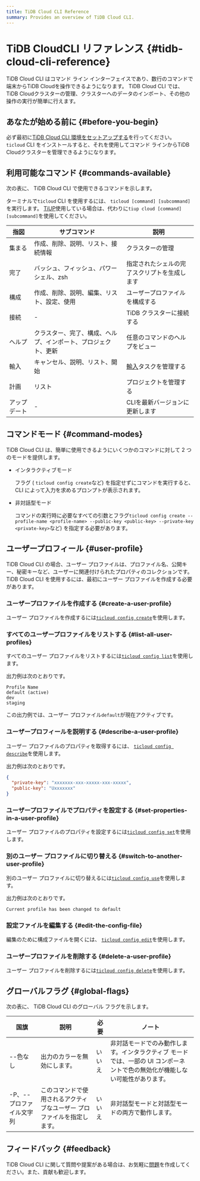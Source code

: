 ```yaml
---
title: TiDB Cloud CLI Reference
summary: Provides an overview of TiDB Cloud CLI.
---
```


# TiDB CloudCLI リファレンス {#tidb-cloud-cli-reference}

TiDB Cloud CLI はコマンド ライン インターフェイスであり、数行のコマンドで端末からTiDB Cloudを操作できるようになります。 TiDB Cloud CLI では、 TiDB Cloudクラスターの管理、クラスターへのデータのインポート、その他の操作の実行が簡単に行えます。

## あなたが始める前に {#before-you-begin}

必ず最初に[<a href="/tidb-cloud/get-started-with-cli.md">TiDB Cloud CLI 環境をセットアップする</a>](/tidb-cloud/get-started-with-cli.md)を行ってください。 `ticloud` CLI をインストールすると、それを使用してコマンド ラインからTiDB Cloudクラスターを管理できるようになります。

## 利用可能なコマンド {#commands-available}

次の表に、 TiDB Cloud CLI で使用できるコマンドを示します。

ターミナルで`ticloud` CLI を使用するには、 `ticloud [command] [subcommand]`を実行します。 [<a href="https://docs.pingcap.com/tidb/stable/tiup-overview">TiUP</a>](https://docs.pingcap.com/tidb/stable/tiup-overview)使用している場合は、代わりに`tiup cloud [command] [subcommand]`を使用してください。

| 指図     | サブコマンド                          | 説明                                                                                                                                                                                              |
| ------ | ------------------------------- | ----------------------------------------------------------------------------------------------------------------------------------------------------------------------------------------------- |
| 集まる    | 作成、削除、説明、リスト、接続情報               | クラスターの管理                                                                                                                                                                                        |
| 完了     | バッシュ、フィッシュ、パワーシェル、zsh           | 指定されたシェルの完了スクリプトを生成します                                                                                                                                                                          |
| 構成     | 作成、削除、説明、編集、リスト、設定、使用           | ユーザープロファイルを構成する                                                                                                                                                                                 |
| 接続     | - | TiDB クラスターに接続する                                                                                                                                                                                 |
| ヘルプ    | クラスター、完了、構成、ヘルプ、インポート、プロジェクト、更新 | 任意のコマンドのヘルプをビュー                                                                                                                                                                                 |
| 輸入     | キャンセル、説明、リスト、開始                 | [<a href="/tidb-cloud/tidb-cloud-migration-overview.md#import-data-from-files-to-tidb-cloud">輸入</a>](/tidb-cloud/tidb-cloud-migration-overview.md#import-data-from-files-to-tidb-cloud)タスクを管理する |
| 計画     | リスト                             | プロジェクトを管理する                                                                                                                                                                                     |
| アップデート | - | CLIを最新バージョンに更新します                                                                                                                                                                               |

## コマンドモード {#command-modes}

TiDB Cloud CLI は、簡単に使用できるようにいくつかのコマンドに対して 2 つのモードを提供します。

-   インタラクティブモード

    フラグ ( `ticloud config create`など) を指定せずにコマンドを実行すると、CLI によって入力を求めるプロンプトが表示されます。

-   非対話型モード

    コマンドの実行時に必要なすべての引数とフラグ`ticloud config create --profile-name <profile-name> --public-key <public-key> --private-key <private-key>`など) を指定する必要があります。

## ユーザープロフィール {#user-profile}

TiDB Cloud CLI の場合、ユーザー プロファイルは、プロファイル名、公開キー、秘密キーなど、ユーザーに関連付けられたプロパティのコレクションです。 TiDB Cloud CLI を使用するには、最初にユーザー プロファイルを作成する必要があります。

### ユーザープロファイルを作成する {#create-a-user-profile}

ユーザー プロファイルを作成するには[<a href="/tidb-cloud/ticloud-config-create.md">`ticloud config create`</a>](/tidb-cloud/ticloud-config-create.md)を使用します。

### すべてのユーザープロファイルをリストする {#list-all-user-profiles}

すべてのユーザー プロファイルをリストするには[<a href="/tidb-cloud/ticloud-config-list.md">`ticloud config list`</a>](/tidb-cloud/ticloud-config-list.md)を使用します。

出力例は次のとおりです。

```
Profile Name
default (active)
dev
staging
```

この出力例では、ユーザー プロファイル`default`が現在アクティブです。

### ユーザープロフィールを説明する {#describe-a-user-profile}

ユーザー プロファイルのプロパティを取得するには、 [<a href="/tidb-cloud/ticloud-config-describe.md">`ticloud config describe`</a>](/tidb-cloud/ticloud-config-describe.md)を使用します。

出力例は次のとおりです。

```json
{
  "private-key": "xxxxxxx-xxx-xxxxx-xxx-xxxxx",
  "public-key": "Uxxxxxxx"
}
```

### ユーザープロファイルでプロパティを設定する {#set-properties-in-a-user-profile}

ユーザー プロファイルのプロパティを設定するには[<a href="/tidb-cloud/ticloud-config-set.md">`ticloud config set`</a>](/tidb-cloud/ticloud-config-set.md)を使用します。

### 別のユーザー プロファイルに切り替える {#switch-to-another-user-profile}

別のユーザー プロファイルに切り替えるには[<a href="/tidb-cloud/ticloud-config-use.md">`ticloud config use`</a>](/tidb-cloud/ticloud-config-use.md)を使用します。

出力例は次のとおりです。

```
Current profile has been changed to default
```

### 設定ファイルを編集する {#edit-the-config-file}

編集のために構成ファイルを開くには、 [<a href="/tidb-cloud/ticloud-config-edit.md">`ticloud config edit`</a>](/tidb-cloud/ticloud-config-edit.md)を使用します。

### ユーザープロファイルを削除する {#delete-a-user-profile}

ユーザー プロファイルを削除するには[<a href="/tidb-cloud/ticloud-config-delete.md">`ticloud config delete`</a>](/tidb-cloud/ticloud-config-delete.md)を使用します。

## グローバルフラグ {#global-flags}

次の表に、 TiDB Cloud CLI のグローバル フラグを示します。

| 国旗             | 説明                                   | 必要  | ノート                                                               |
| -------------- | ------------------------------------ | --- | ----------------------------------------------------------------- |
| --色なし          | 出力のカラーを無効にします。                       | いいえ | 非対話モードでのみ動作します。インタラクティブ モードでは、一部の UI コンポーネントで色の無効化が機能しない可能性があります。 |
| -P、--プロファイル文字列 | このコマンドで使用されるアクティブなユーザー プロファイルを指定します。 | いいえ | 非対話型モードと対話型モードの両方で動作します。                                          |

## フィードバック {#feedback}

TiDB Cloud CLI に関して質問や提案がある場合は、お気軽に[<a href="https://github.com/tidbcloud/tidbcloud-cli/issues/new/choose">問題</a>](https://github.com/tidbcloud/tidbcloud-cli/issues/new/choose)を作成してください。また、貢献も歓迎します。
